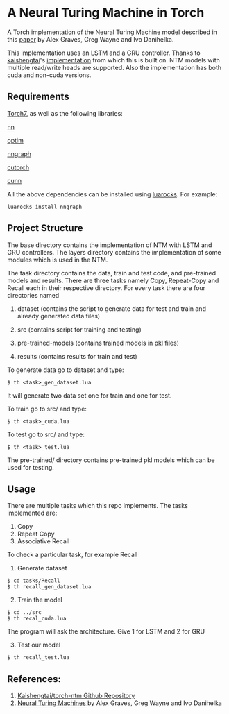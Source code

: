 A Neural Turing Machine in Torch
================================

A Torch implementation of the Neural Turing Machine model described in this
[paper](http://arxiv.org/abs/1410.5401) by Alex Graves, Greg Wayne and Ivo Danihelka.

This implementation uses an LSTM and a GRU controller. Thanks to [kaishengtai](https://github.com/kaishengtai)'s [implementation](https://github.com/kaishengtai/torch-ntm) from which this is built on. NTM models with multiple read/write heads are supported. Also the implementation has both cuda and non-cuda versions. 

## Requirements

[Torch7](https://github.com/torch/torch7), as well as the following
libraries:

[nn](https://github.com/torch/nn)

[optim](https://github.com/torch/optim)

[nngraph](https://github.com/torch/nngraph)

[cutorch](https://github.com/torch/cutorch)

[cunn](https://github.com/torch/cunn)

All the above dependencies can be installed using [luarocks](http://luarocks.org). For example:

```
luarocks install nngraph
```

## Project Structure
The base directory contains the implementation of NTM with LSTM and GRU controllers. The layers directory contains the implementation of some modules which is used in the NTM.

The task directory contains the data, train and test code, and pre-trained models and results. There are three tasks namely Copy, Repeat-Copy and Recall each in their respective directory. For every task there are four directories named

1. dataset (contains the script to generate data for test and train and already generated data files)

2. src (contains script for training and testing)

3. pre-trained-models (contains trained models in pkl files)

4. results (contains results for train and test)

To generate data go to dataset and type:
```
$ th <task>_gen_dataset.lua
```
It will generate two data set one for train and one for test.

To train go to src/ and type:
```
$ th <task>_cuda.lua
```
To test go to src/ and type:
```
$ th <task>_test.lua
```

The pre-trained/ directory contains pre-trained pkl models which can be used for testing.


## Usage

There are multiple tasks which this repo implements. The tasks implemented are:
1. Copy
2. Repeat Copy
3. Associative Recall

To check a particular task, for example Recall
1. Generate dataset
```
$ cd tasks/Recall
$ th recall_gen_dataset.lua
```
2. Train the model  
```
$ cd ../src
$ th recal_cuda.lua
```
The program will ask the architecture. Give 1 for LSTM and 2 for GRU

3. Test our model
```
$ th recall_test.lua
```

## References:

1. [Kaishengtai/torch-ntm Github Repository](https://github.com/kaishengtai/torch-ntm)
2. [Neural Turing Machines ](http://arxiv.org/abs/1410.5401) by Alex Graves, Greg Wayne and Ivo Danihelka
